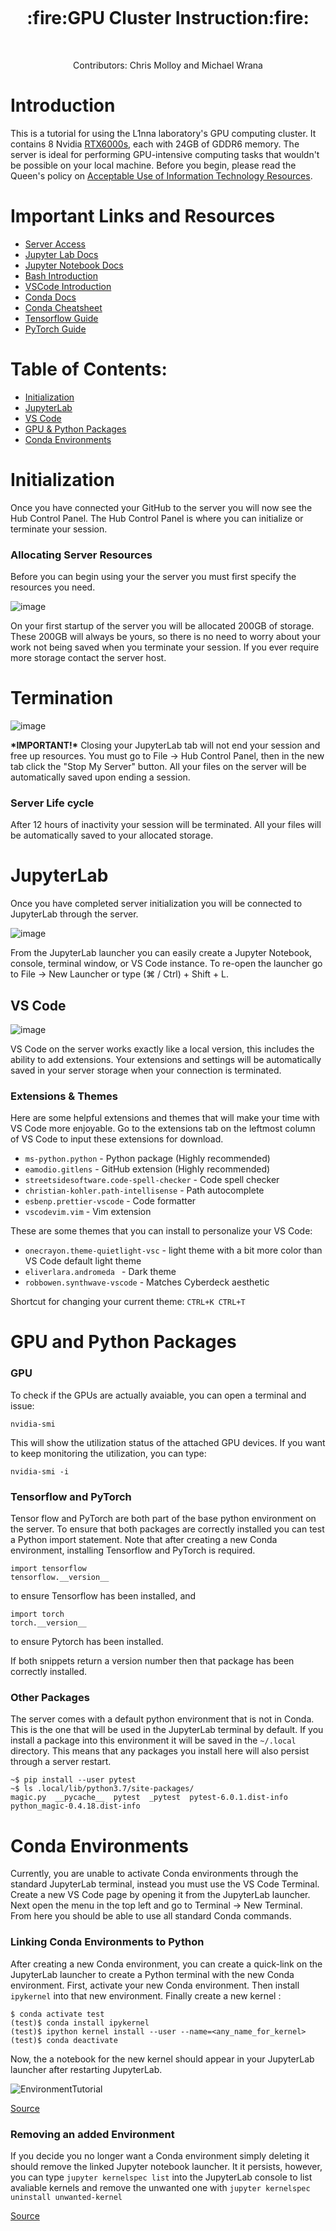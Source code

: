 <p align="center">
  <img src="https://media.giphy.com/media/U7nYAGksLRanU3i4vp/giphy-downsized-large.gif" alt="" />
</p>
<h1 align="center">:fire:GPU Cluster Instruction:fire:</h1>
<p align="center">
  <a href="#"><img src="http://hits.dwyl.io/L1NNA/Information.svg" alt="" /></a>
  <a href="#"><img src="https://img.shields.io/badge/PRs-welcome-brightgreen.svg?style=flat-square" alt="" /></a>
  <a href="#"><img src="https://img.shields.io/github/issues/L1NNA/Information.svg?style=flat-square" alt="" /></a>
  <a href="#"><img src="https://img.shields.io/badge/badges-awesome-green.svg?style=flat-square&color=brightgreen" alt="" /></a>
  <a href="#"><img src="https://img.shields.io/github/license/Naereen/StrapDown.js.svg?style=flat-square&color=brightgreen" alt="" /></a>
</p>
<p align="center">
  <span>Contributors: Chris Molloy and Michael Wrana</span>
</p>



# Introduction
This is a tutorial for using the L1nna laboratory's GPU computing cluster.  It contains 8 Nvidia [RTX6000s](https://www.nvidia.com/en-us/design-visualization/quadro/rtx-6000/), each with 24GB of GDDR6 memory.  The server is ideal for performing GPU-intensive computing tasks that wouldn't be possible on your local machine.  Before you begin, please read the Queen's policy on [Acceptable Use of Information Technology Resources](https://www.queensu.ca/secretariat/policies/senate/electronic-information-security-policy-framework/acceptable-use-information).
# Important Links and Resources

- [Server Access](https://p.l1nna.com/)
- [Jupyter Lab Docs](https://jupyterlab.readthedocs.io/en/latest/)
- [Jupyter Notebook Docs](https://jupyter-notebook.readthedocs.io/en/stable/)
- [Bash Introduction](https://programminghistorian.org/en/lessons/intro-to-bash)
- [VSCode Introduction](https://code.visualstudio.com/docs/introvideos/basics)
- [Conda Docs](https://docs.conda.io/projects/conda/en/latest/user-guide/getting-started.html)
- [Conda Cheatsheet](https://docs.conda.io/projects/conda/en/4.6.0/_downloads/52a95608c49671267e40c689e0bc00ca/conda-cheatsheet.pdf)
- [Tensorflow Guide](https://www.tensorflow.org/guide)
- [PyTorch Guide](https://pytorch.org/docs/stable/index.html)

# Table of Contents:

- [Initialization](#initialization)
- [JupyterLab](#jupyterlab)
- [VS Code](#vs-code)
- [GPU & Python Packages](#gpu-and-python-packages)
- [Conda Environments](#conda-environments)

# Initialization
Once you have connected your GitHub to the server you will now see the Hub Control Panel. The Hub Control Panel is where you can initialize or terminate your session. 

### Allocating Server Resources
Before you can begin using your the server you must first specify the resources you need.

![image](https://user-images.githubusercontent.com/25777239/92413172-dbf70a00-f11c-11ea-8fc7-2b22fd881824.png)

On your first startup of the server you will be allocated 200GB of storage. These 200GB will always be yours, so there is no need to worry about your work not being saved when you terminate your session.  If you ever require more storage contact the server host.
# Termination

![image](https://user-images.githubusercontent.com/25777239/92413201-fdf08c80-f11c-11ea-9f9c-702bfbdf4902.png)

**\*IMPORTANT!\*** Closing your JupyterLab tab will not  end your session and free up resources.  You must go to File -> Hub Control Panel, then in the new tab click the "Stop My Server" button.  All your files on the server will be automatically saved upon ending a session.
### Server Life cycle
After 12 hours of inactivity your session will be terminated.  All your files will be automatically saved to your allocated storage.


# JupyterLab

Once you have completed server initialization you will be connected to JupyterLab through the server.

![image](https://user-images.githubusercontent.com/25777239/92413219-152f7a00-f11d-11ea-8be6-8688cac65986.png)

From the JupyterLab launcher you can easily create a Jupyter Notebook, console, terminal window, or VS Code instance.  To re-open the launcher go to File -> New Launcher or type (⌘ / Ctrl) + Shift + L.

## VS Code

![image](https://user-images.githubusercontent.com/25777239/92413231-1d87b500-f11d-11ea-8d07-889b2b0532c8.png)

VS Code on the server works exactly like a local version, this includes the ability to add extensions.  Your extensions and settings will be automatically saved in your server storage when your connection is terminated.

### Extensions & Themes
Here are some helpful extensions and themes that will make your time with VS Code more enjoyable. Go to the extensions tab on the leftmost column of VS Code to input these extensions for download.

+ ```ms-python.python``` - Python package (Highly recommended)
+ ```eamodio.gitlens``` - GitHub extension (Highly recommended)
+ ```streetsidesoftware.code-spell-checker``` - Code spell checker
+  ```christian-kohler.path-intellisense``` - Path autocomplete
+ ```esbenp.prettier-vscode``` - Code formatter 
+ ```vscodevim.vim``` - Vim extension 


These are some themes that you can install to personalize your VS Code:

+ ```onecrayon.theme-quietlight-vsc``` - light theme with a bit more color than VS Code default light theme
+ ```eliverlara.andromeda ``` - Dark theme
+  ```robbowen.synthwave-vscode``` - Matches Cyberdeck aesthetic 

Shortcut for changing your current theme:  ```CTRL+K CTRL+T```


# GPU and Python Packages

### GPU

To check if the GPUs are actually avaiable, you can open a terminal and issue:
```
nvidia-smi
```
This will show the utilization status of the attached GPU devices. If you want to keep monitoring the utilization, you can type:
```
nvidia-smi -i
```

### Tensorflow and PyTorch

Tensor flow and PyTorch are both part of the base python environment on the server. To ensure that both packages are correctly installed you can test a Python import statement.  Note that after creating a new Conda environment, installing Tensorflow and PyTorch is required.

```
import tensorflow
tensorflow.__version__
```

to ensure Tensorflow has been installed, and 
```
import torch
torch.__version__
```
to ensure Pytorch has been installed.

If both snippets return a version number then that package has been correctly installed.

### Other Packages

The server comes with a default python environment that is not in Conda.  This is the one that will be used in the JupyterLab terminal by default.  If you install a package into this environment it will be saved in the `~/.local` directory.  This means that any packages you install here will also persist through a server restart.  
```
~$ pip install --user pytest  
~$ ls .local/lib/python3.7/site-packages/  
magic.py  __pycache__  pytest  _pytest  pytest-6.0.1.dist-info  python_magic-0.4.18.dist-info
```

# Conda Environments
Currently, you are unable to activate Conda environments through the standard JupyterLab terminal, instead you must use the VS Code Terminal.  Create a new VS Code page by opening it from the JupyterLab launcher.  Next open the menu in the top left and go to Terminal -> New Terminal.  From here you should be able to use all standard Conda commands.

### Linking Conda Environments to Python
After creating a new Conda environment, you can create a quick-link on the JupyterLab launcher to create a Python terminal with the new Conda environment.  First, activate your new Conda environment.  Then install `ipykernel` into that new environment.  Finally create a new kernel :

```
$ conda activate test
(test)$ conda install ipykernel
(test)$ ipython kernel install --user --name=<any_name_for_kernel>
(test)$ conda deactivate
```
Now, the a notebook for the new kernel should appear in your JupyterLab launcher after restarting JupyterLab.

![EnvironmentTutorial](https://user-images.githubusercontent.com/25777239/92413251-385a2980-f11d-11ea-95dc-bf666647be53.jpg)

[Source](https://stackoverflow.com/questions/53004311/how-to-add-conda-environment-to-jupyter-lab)

### Removing an added Environment
If you decide you no longer want a Conda environment simply deleting it should remove the linked Jupyter notebook launcher.  It it persists, however, you can type 
`jupyter kernelspec list`
into the JupyterLab console to list avaliable kernels and remove the unwanted one with `jupyter kernelspec uninstall unwanted-kernel`

[Source](https://stackoverflow.com/questions/42635310/remove-kernel-on-jupyter-notebook)

###### 


